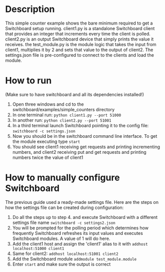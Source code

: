 # Description

This simple counter example shows the bare minimum required to get a Switchboard setup running. client1.py is a standalone Switchboard client that provides an integer that increments every time the client is polled. client2.py is an output Switchboard device that simply prints the value it receives. the test_module.py is the module logic that takes the input from client1, multiplies it by 2 and sets that value to the output of client2. The settings.json file is pre-configured to connect to the clients and load the module.

# How to run

(Make sure to have switchboard and all its dependencies installed!)

1. Open three windows and cd to the switchboard/examples/simple_counters directory
2. In one terminal run: `python client1.py --port 51000`
3. In another run: `python client2.py --port 51001`
4. In a third terminal launch Switchboard pointing it to the config file: `switchboard -c settings.json`
5. Now you should be in the switchboard command line interface. To get the module executing type `start`
6. You should see client1 receiving get requests and printing incrementing numbers, and client2 receiving put and get requests and printing numbers twice the value of client1

# How to manually configure Switchboard

The previous guide used a ready-made settings file. Here are the steps on how the settings file can be created during configuration:

1. Do all the steps up to step 4. and execute Switchboard with a different settings file name `switchboard -c settings2.json`
2. You will be prompted for the polling period which determines how frequently Switchboard refreshes its input values and executes Switchboard modules. A value of 1 will do here.
3. Add the client1 host and assign the 'client1' alias to it with `addhost localhost:51000 client1`
4. Same for client2: `addhost localhost:51001 client2`
5. Add the Switchboard module `addmodule test_module.module`
6. Enter `start` and make sure the output is correct
